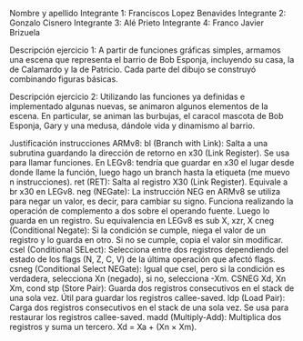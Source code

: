 Nombre y apellido 
Integrante 1: Franciscos Lopez Benavides
Integrante 2: Gonzalo Cisnero
Integrante 3: Alé Prieto
Integrante 4: Franco Javier Brizuela


Descripción ejercicio 1: A partir de funciones gráficas simples, armamos una escena que representa el barrio de Bob Esponja, incluyendo su casa, la de Calamardo y la de Patricio. Cada parte del dibujo se construyó combinando figuras básicas.


Descripción ejercicio 2: Utilizando las funciones ya definidas e implementado algunas nuevas, se animaron algunos elementos de la escena. En particular, se animan las burbujas, el caracol mascota de Bob Esponja, Gary y una medusa, dándole vida y dinamismo al barrio.


Justificación instrucciones ARMv8:
bl (Branch with Link): Salta a una subrutina guardando la dirección de retorno en x30 (Link Register). Se usa para llamar funciones. En LEGv8: tendría que guardar en x30 el lugar desde donde llame la función, luego hago un branch hasta la etiqueta (me muevo n instrucciones).
ret (RET): Salta al registro X30 (Link Register). Equivale a br x30 en LEGv8.
neg (NEGate): La instrucción NEG en ARMv8 se utiliza para negar un valor, es decir, para cambiar su signo. Funciona realizando la operación de complemento a dos sobre el operando fuente. Luego lo guarda en un registro. Su equivalencia en LEGv8 es sub X, xzr, X
cneg (Conditional Negate): Si la condición se cumple, niega el valor de un registro y lo guarda en otro. Si no se cumple, copia el valor sin modificar.
csel (Conditional SELect): Selecciona entre dos registros dependiendo del estado de los flags (N, Z, C, V) de la última operación que afectó flags.
csneg (Conditional Select NEGate):  Igual que csel, pero si la condición es verdadera, selecciona Xn (negado), si no, selecciona -Xm. CSNEG Xd, Xn Xm, cond
stp (Store Pair): Guarda dos registros consecutivos en el stack de una sola vez. Útil para guardar los registros callee-saved.
ldp (Load Pair): Carga dos registros consecutivos en el stack de una sola vez. Se usa para restaurar los registros callee-saved.
madd (Multiply-Add): Multiplica dos registros y suma un tercero.  Xd = Xa + (Xn × Xm).

